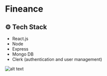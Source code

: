 # Fineance

## ⚙️ Tech Stack
- React.js
- Node
- Express
- Mongo DB
- Clerk (authentication and user management) 

![alt text](./public/screen.png)